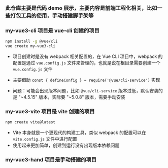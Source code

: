 ### 此仓库主要是代码 demo 展示，主要内容是前端工程化相关，比如一些打包工具的使用，手动搭建脚手架等


### my-vue3-cli 项目是 vue-cli 创建的项目

```bash
npm install -g @vue/cli
vue create my-vue3-cli
```

- 项目创建时是没有 webpack 相关配置的，在 Vue CLI 项目中，webpack 的配置是通过 `vue.config.js` 文件来管理的，也就是说在根目录需要创建一个 `vue.config.js` 文件

- 主要借助 `const { defineConfig } = require('@vue/cli-service')` 实现
- 问题：可能会出现版本问题，比如 `@vue/cli-service` 版本过低，默认安装的是 "~4.5.15" 版本，实际要 "~5.0.8" 版本，需要手动安装


### my-vue3-vite 项目是 vite 创建的项目

```bash
npm create vite@latest
```
- Vite 本身就是一个更现代的构建工具，类似 webpack 的配置可以在 `vite.config.js` 文件中进行配置
- 使用起来更加简单，创建到运行没有出现版本依赖问题

### my-vue3-hand 项目是手动搭建的项目